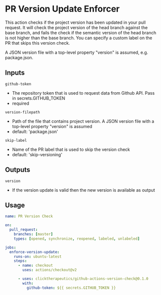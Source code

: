 # PR Version Update Enforcer

This action checks if the project version has been updated in your pull request. It will check the project version of the head branch against the base branch, and fails the check if the semantic version of the head branch is not higher than the base branch. You can specify a custom label on the PR that skips this version check.

A JSON version file with a top-level property "version" is assumed, e.g. package.json.

## Inputs

`github-token`

- The repository token that is used to request data from Github API. Pass in secrets.GITHUB_TOKEN
- required

`version-filepath`

- Path of the file that contains project version. A JSON version file with a top-level property "version" is assumed
- default: 'package.json'

`skip-label`

- Name of the PR label that is used to skip the version check
- default: 'skip-versioning'

## Outputs

`version`

- If the version update is valid then the new version is available as output

## Usage

```yml
name: PR Version Check

on:
  pull_request:
    branches: [master]
    types: [opened, synchronize, reopened, labeled, unlabeled]

jobs:
  enforce-version-update:
    runs-on: ubuntu-latest
    steps:
      - name: checkout
        uses: actions/checkout@v2

      - uses: clicktherapeutics/github-actions-version-check@0.1.0
        with:
          github-token: ${{ secrets.GITHUB_TOKEN }}
```
